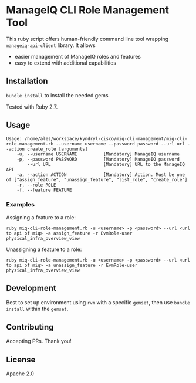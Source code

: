 # ManageIQ CLI Role Management Tool

This ruby script offers human-friendly command line tool wrapping `manageiq-api-client` library. It allows 
 * easier management of ManageIQ roles and features
 * easy to extend with additional capabilities

## Installation

`bundle install` to install the needed gems

Tested with Ruby 2.7.

## Usage

```
Usage: /home/ales/workspace/kyndryl-cisco/miq-cli-management/miq-cli-role-management.rb --username username --password password --url url --action create_role [arguments]
    -u, --username USERNAME          [Mandatory] ManageIQ username
    -p, --password PASSWORD          [Mandatory] ManageIQ password
        --url URL                    [Mandatory] URL to the ManageIQ API
    -a, --action ACTION              [Mandatory] Action. Must be one of ["assign_feature", "unassign_feature", "list_role", "create_role"] 
    -r, --role ROLE
    -f, --feature FEATURE
```
### Examples

Assigning a feature to a role:
```
ruby miq-cli-role-management.rb -u <username> -p <password> --url <url to api of miq> -a assign_feature -r EvmRole-user physical_infra_overview_view
```

Unassigning a feature to a role:

```
ruby miq-cli-role-management.rb -u <username> -p <password> --url <url to api of miq> -a unassign_feature -r EvmRole-user physical_infra_overview_view
```

## Development

Best to set up environment using `rvm` with a specific `gemset`, then use `bundle install` within the `gemset`. 

## Contributing

Accepting PRs. Thank you!

## License

Apache 2.0 